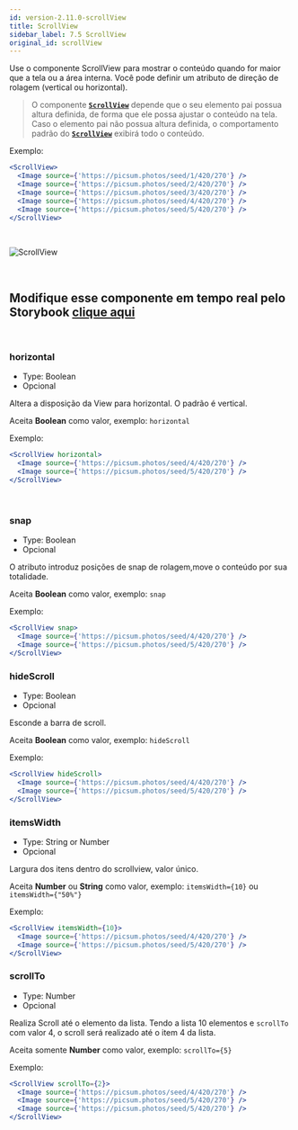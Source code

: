```yaml
---
id: version-2.11.0-scrollView
title: ScrollView
sidebar_label: 7.5 ScrollView
original_id: scrollView
---
```


Use o componente ScrollView para mostrar o conteúdo quando for maior que a tela ou a área interna.
Você pode definir um atributo de direção de rolagem (vertical ou horizontal).

> O componente [**`ScrollView`**]() depende que o seu elemento pai possua altura definida, de forma que ele possa ajustar o conteúdo na tela. Caso o elemento pai não possua altura definida, o comportamento padrão do [**`ScrollView`**]() exibirá todo o conteúdo.

Exemplo:

```jsx harmony
<ScrollView>
  <Image source={'https://picsum.photos/seed/1/420/270'} />
  <Image source={'https://picsum.photos/seed/2/420/270'} />
  <Image source={'https://picsum.photos/seed/3/420/270'} />
  <Image source={'https://picsum.photos/seed/4/420/270'} />
  <Image source={'https://picsum.photos/seed/5/420/270'} />
</ScrollView>
```

<br>

![ScrollView](assets/images_components/v2.0.0/scrollView.png)

<br>

## Modifique esse componente em tempo real pelo Storybook [clique aqui](https://ame-miniapp-components.calindra.com.br/storybook/?path=/story/organiza%C3%A7%C3%A3o-scrollview--basic)

<br>

### horizontal

- Type: Boolean
- Opcional

Altera a disposição da View para horizontal. O padrão é vertical.

Aceita **Boolean** como valor, exemplo: `horizontal`

Exemplo:

```jsx harmony
<ScrollView horizontal>
  <Image source={'https://picsum.photos/seed/4/420/270'} />
  <Image source={'https://picsum.photos/seed/5/420/270'} />
</ScrollView>
```

<br>

### snap

- Type: Boolean
- Opcional

O atributo introduz posições de snap de rolagem,move o conteúdo por sua totalidade.

Aceita **Boolean** como valor, exemplo: `snap`

Exemplo:

```jsx harmony
<ScrollView snap>
  <Image source={'https://picsum.photos/seed/4/420/270'} />
  <Image source={'https://picsum.photos/seed/5/420/270'} />
</ScrollView>
```

### hideScroll

- Type: Boolean
- Opcional

Esconde a barra de scroll.

Aceita **Boolean** como valor, exemplo: `hideScroll`

Exemplo:

```jsx harmony
<ScrollView hideScroll>
  <Image source={'https://picsum.photos/seed/4/420/270'} />
  <Image source={'https://picsum.photos/seed/5/420/270'} />
</ScrollView>
```

### itemsWidth

- Type: String or Number
- Opcional

Largura dos itens dentro do scrollview, valor único.

Aceita **Number** ou **String**
como valor, exemplo: `itemsWidth={10}` ou `itemsWidth={"50%"}`

Exemplo:

```jsx harmony
<ScrollView itemsWidth={10}>
  <Image source={'https://picsum.photos/seed/4/420/270'} />
  <Image source={'https://picsum.photos/seed/5/420/270'} />
</ScrollView>
```

### scrollTo

- Type: Number
- Opcional

Realiza Scroll até o elemento da lista. Tendo a lista 10 elementos e `scrollTo` com valor 4, o scroll será realizado até o item 4 da lista.

Aceita somente **Number** como valor, exemplo: `scrollTo={5}`

Exemplo:

```jsx harmony
<ScrollView scrollTo={2}>
  <Image source={'https://picsum.photos/seed/4/420/270'} />
  <Image source={'https://picsum.photos/seed/5/420/270'} />
  <Image source={'https://picsum.photos/seed/5/420/270'} />
</ScrollView>
```
